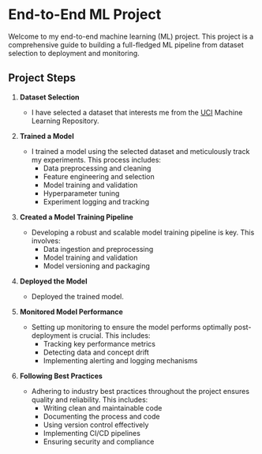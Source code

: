 # End-to-End ML Project

Welcome to my end-to-end machine learning (ML) project. This project is a comprehensive guide to building a full-fledged ML pipeline from dataset selection to deployment and monitoring.

## Project Steps

1. **Dataset Selection**
   - I have selected a dataset that interests me from the [UCI](https://archive.ics.uci.edu/dataset/275/bike+sharing+dataset) Machine Learning Repository.

2. **Trained a Model**
   - I trained a model using the selected dataset and meticulously track my experiments. This process includes:
     - Data preprocessing and cleaning
     - Feature engineering and selection
     - Model training and validation
     - Hyperparameter tuning
     - Experiment logging and tracking

3. **Created a Model Training Pipeline**
   - Developing a robust and scalable model training pipeline is key. This involves:
     - Data ingestion and preprocessing
     - Model training and validation
     - Model versioning and packaging

4. **Deployed the Model**
   - Deployed the trained model.

5. **Monitored Model Performance**
   - Setting up monitoring to ensure the model performs optimally post-deployment is crucial. This includes:
     - Tracking key performance metrics
     - Detecting data and concept drift
     - Implementing alerting and logging mechanisms

6. **Following Best Practices**
   - Adhering to industry best practices throughout the project ensures quality and reliability. This includes:
     - Writing clean and maintainable code
     - Documenting the process and code
     - Using version control effectively
     - Implementing CI/CD pipelines
     - Ensuring security and compliance

